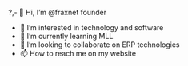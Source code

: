 ?,- 👋 Hi, I’m @fraxnet founder 
- 👀 I’m interested in technology and software 
- 🌱 I’m currently learning MLL
- 💞️ I’m looking to collaborate on ERP technologies 
- 📫 How to reach me on my website

<!---
fraxnet/fraxnet is a ✨ special ✨ repository because its `README.md` (this file) appears on your GitHub profile.
You can click the Preview link to take a look at your changes.
--->
